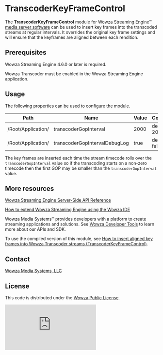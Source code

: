 # TranscoderKeyFrameControl
The **TranscoderKeyFrameControl** module for [Wowza Streaming Engine™ media server software](https://www.wowza.com/products/streaming-engine) can be used to insert key frames into the transcoded streams at regular intervals. It overrides the original key frame settings and will ensure that the keyframes are aligned between each rendition.

## Prerequisites
Wowza Streaming Engine 4.6.0 or later is required.

Wowza Transcoder must be enabled in the Wowza Streaming Engine application.

## Usage
The following properties can be used to configure the module.

Path | Name | Value | Comment
--- | --- | --- | ---
/Root/Application/ | transcoderGopInterval | 2000 | default 2000ms
/Root/Application/ | transcoderGopIntervalDebugLog | true | default false

The key frames are inserted each time the stream timecode rolls over the `transcoderGopInterval` value so if the transcoding starts on a non-zero timecode then the first GOP may be smaller than the `transcoderGopInterval` value.

## More resources
[Wowza Streaming Engine Server-Side API Reference](https://www.wowza.com/resources/WowzaStreamingEngine_ServerSideAPI.pdf)

[How to extend Wowza Streaming Engine using the Wowza IDE](https://www.wowza.com/forums/content.php?759-How-to-extend-Wowza-Streaming-Engine-using-the-Wowza-IDE)

Wowza Media Systems™ provides developers with a platform to create streaming applications and solutions. See [Wowza Developer Tools](https://www.wowza.com/resources/developers) to learn more about our APIs and SDK.

To use the compiled version of this module, see [How to insert aligned key frames into Wowza Transcoder streams (TranscoderKeyFrameControl)](https://www.wowza.com/docs).

## Contact
[Wowza Media Systems, LLC](https://www.wowza.com/contact)

## License
This code is distributed under the [Wowza Public License](https://github.com/WowzaMediaSystems/wse-plugin-transcodertimedsnapshot/blob/master/LICENSE.txt).

![alt tag](http://wowzalogs.com/stats/githubimage.php?plugin=wse-plugin-transcoderkeyframecontrol)
